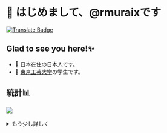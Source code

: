 # 👋 はじめまして、@rmuraixです  
[![Translate Badge](https://img.shields.io/badge/English-ffffff?style=flat-square&logo=googletranslate&logoColor=black)](/README.md)  
## Glad to see you here!✨
- 📍 日本在住の日本人です。
- 🏫 [東京工芸大学](https://www.t-kougei.ac.jp/)の学生です。  

## 統計📊
![](https://github-readme-stats.vercel.app/api/top-langs/?username=rmuraix&theme=dark&langs_count=10&layout=compact&hide=jupyter%20notebook,scss,html,css)  
<details>
<summary>もう少し詳しく</summary>
<img src="https://raw.githubusercontent.com/rmuraix/rmuraix/main/profile-summary-card-output/github_dark/0-profile-details.svg" /><br>
<img src="https://raw.githubusercontent.com/rmuraix/rmuraix/main/profile-summary-card-output/github_dark/1-repos-per-language.svg" /><img src="https://raw.githubusercontent.com/rmuraix/rmuraix/main/profile-summary-card-output/github_dark/2-most-commit-language.svg" /><br>
<img src="https://raw.githubusercontent.com/rmuraix/rmuraix/main/profile-summary-card-output/github_dark/3-stats.svg" /><img src="https://raw.githubusercontent.com/rmuraix/rmuraix/main/profile-summary-card-output/github_dark/4-productive-time.svg" />
</details>
